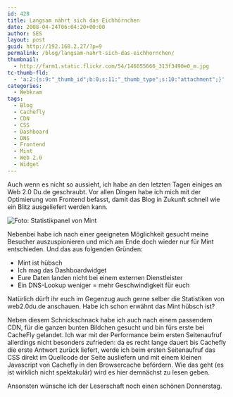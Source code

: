 ```yaml
---
id: 428
title: Langsam nährt sich das Eichhörnchen
date: 2008-04-24T06:04:20+00:00
author: SES
layout: post
guid: http://192.168.2.27/?p=9
permalink: /blog/langsam-nahrt-sich-das-eichhornchen/
thumbnail:
  - http://farm1.static.flickr.com/54/146055666_313f3490e0_m.jpg
tc-thumb-fld:
  - 'a:2:{s:9:"_thumb_id";b:0;s:11:"_thumb_type";s:10:"attachment";}'
categories:
  - Webkram
tags:
  - Blog
  - Cachefly
  - CDN
  - CSS
  - Dashboard
  - DNS
  - Frontend
  - Mint
  - Web 2.0
  - Widget
---
```

Auch wenn es nicht so aussieht, ich habe an den letzten Tagen einiges an Web 2.0 Du.de geschraubt. Vor allen Dingen habe ich mich mit der Optimierung vom Frontend befasst, damit das Blog in Zukunft schnell wie ein Blitz ausgeliefert werden kann.

<img loading="lazy" src="http://www.rocket-turtle.de/images/uploads/stats/mint.jpg"   alt="Foto: Statistikpanel von Mint" title="Mint" />

Nebenbei habe ich nach einer geeigneten Möglichkeit gesucht meine Besucher auszuspionieren und mich am Ende doch wieder nur für Mint entschieden. Und das aus folgenden Gründen:

  * Mint ist hübsch
  * Ich mag das Dashboardwidget
  * Eure Daten landen nicht bei einem externen Dienstleister
  * Ein DNS-Lookup weniger = mehr Geschwindigkeit für euch

Natürlich dürft ihr euch im Gegenzug auch gerne selber die Statistiken von web2.0du.de anschauen. Habe ich schon erwähnt das Mint hübsch ist?

Neben diesem Schnickschnack habe ich auch nach einem passendem CDN, für die ganzen bunten Bildchen gesucht und bin fürs erste bei CacheFly gelandet. Ich war mit der Performance beim ersten Seitenaufruf allerdings nicht besonders zufrieden: da es recht lange dauert bis Cachefly die erste Antwort zurück liefert, werde ich beim ersten Seitenaufruf das CSS direkt im Quellcode der Seite ausliefern und mit einem kleinen Javascript von Cachefly in den Browsercache befördern. Wie das geht (es ist wirklich nicht spektakulär) wird es hier demnächst zu lesen geben.

Ansonsten wünsche ich der Leserschaft noch einen schönen Donnerstag.
